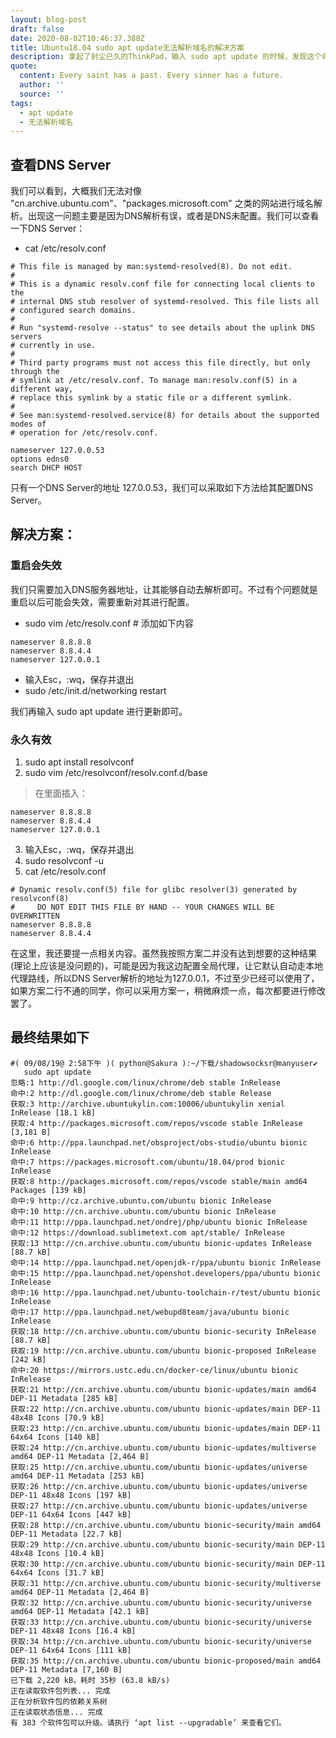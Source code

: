 ```yaml
---
layout: blog-post
draft: false
date: 2020-08-02T10:46:37.388Z
title: Ubuntu18.04 sudo apt update无法解析域名的解决方案
description: 拿起了封尘已久的ThinkPad，输入 sudo apt update 的时候，发现这个命令变得不好使了，主要是提示：无法解析域名等相关错误。
quote:
  content: Every saint has a past. Every sinner has a future.
  author: ''
  source: ''
tags:
  - apt update
  - 无法解析域名
---
```

## 查看DNS Server

我们可以看到，大概我们无法对像
"cn.archive.ubuntu.com"、"packages.microsoft.com"
之类的网站进行域名解析。出现这一问题主要是因为DNS解析有误，或者是DNS未配置。我们可以查看一下DNS Server：

* cat /etc/resolv.conf

```
# This file is managed by man:systemd-resolved(8). Do not edit.
#
# This is a dynamic resolv.conf file for connecting local clients to the
# internal DNS stub resolver of systemd-resolved. This file lists all
# configured search domains.
#
# Run "systemd-resolve --status" to see details about the uplink DNS servers
# currently in use.
#
# Third party programs must not access this file directly, but only through the
# symlink at /etc/resolv.conf. To manage man:resolv.conf(5) in a different way,
# replace this symlink by a static file or a different symlink.
#
# See man:systemd-resolved.service(8) for details about the supported modes of
# operation for /etc/resolv.conf.

nameserver 127.0.0.53
options edns0
search DHCP HOST
```

只有一个DNS Server的地址 127.0.0.53，我们可以采取如下方法给其配置DNS Server。

## 解决方案：

### 重启会失效

我们只需要加入DNS服务器地址，让其能够自动去解析即可。不过有个问题就是重启以后可能会失效，需要重新对其进行配置。

* sudo vim /etc/resolv.conf # 添加如下内容

```
nameserver 8.8.8.8
nameserver 8.8.4.4
nameserver 127.0.0.1
```

* 输入Esc，:wq，保存并退出
* sudo /etc/init.d/networking restart

我们再输入 sudo apt update 进行更新即可。

### 永久有效

1. sudo apt install resolvconf
2. sudo vim /etc/resolvconf/resolv.conf.d/base

> 在里面插入：

```
nameserver 8.8.8.8
nameserver 8.8.4.4
nameserver 127.0.0.1
```

3. 输入Esc，:wq，保存并退出
4. sudo resolvconf -u
5. cat /etc/resolv.conf

```
# Dynamic resolv.conf(5) file for glibc resolver(3) generated by resolvconf(8)
#     DO NOT EDIT THIS FILE BY HAND -- YOUR CHANGES WILL BE OVERWRITTEN
nameserver 8.8.8.8
nameserver 8.8.4.4
```

在这里，我还要提一点相关内容。虽然我按照方案二并没有达到想要的这种结果(理论上应该是没问题的)，可能是因为我这边配置全局代理，让它默认自动走本地代理路线，所以DNS Server解析的地址为127.0.0.1，不过至少已经可以使用了，如果方案二行不通的同学，你可以采用方案一，稍微麻烦一点，每次都要进行修改罢了。
## 最终结果如下

```
#( 09/08/19@ 2:58下午 )( python@Sakura ):~/下载/shadowsocksr@manyuser✔
   sudo apt update                    
忽略:1 http://dl.google.com/linux/chrome/deb stable InRelease
命中:2 http://dl.google.com/linux/chrome/deb stable Release                        
获取:3 http://archive.ubuntukylin.com:10006/ubuntukylin xenial InRelease [18.1 kB] 
获取:4 http://packages.microsoft.com/repos/vscode stable InRelease [3,181 B]       
命中:6 http://ppa.launchpad.net/obsproject/obs-studio/ubuntu bionic InRelease      
命中:7 https://packages.microsoft.com/ubuntu/18.04/prod bionic InRelease           
获取:8 http://packages.microsoft.com/repos/vscode stable/main amd64 Packages [139 kB]
命中:9 http://cz.archive.ubuntu.com/ubuntu bionic InRelease                        
命中:10 http://cn.archive.ubuntu.com/ubuntu bionic InRelease                       
命中:11 http://ppa.launchpad.net/ondrej/php/ubuntu bionic InRelease                
命中:12 https://download.sublimetext.com apt/stable/ InRelease                     
获取:13 http://cn.archive.ubuntu.com/ubuntu bionic-updates InRelease [88.7 kB]     
命中:14 http://ppa.launchpad.net/openjdk-r/ppa/ubuntu bionic InRelease             
命中:15 http://ppa.launchpad.net/openshot.developers/ppa/ubuntu bionic InRelease   
命中:16 http://ppa.launchpad.net/ubuntu-toolchain-r/test/ubuntu bionic InRelease   
命中:17 http://ppa.launchpad.net/webupd8team/java/ubuntu bionic InRelease          
获取:18 http://cn.archive.ubuntu.com/ubuntu bionic-security InRelease [88.7 kB]    
获取:19 http://cn.archive.ubuntu.com/ubuntu bionic-proposed InRelease [242 kB]     
命中:20 https://mirrors.ustc.edu.cn/docker-ce/linux/ubuntu bionic InRelease        
获取:21 http://cn.archive.ubuntu.com/ubuntu bionic-updates/main amd64 DEP-11 Metadata [285 kB]
获取:22 http://cn.archive.ubuntu.com/ubuntu bionic-updates/main DEP-11 48x48 Icons [70.9 kB]
获取:23 http://cn.archive.ubuntu.com/ubuntu bionic-updates/main DEP-11 64x64 Icons [140 kB]
获取:24 http://cn.archive.ubuntu.com/ubuntu bionic-updates/multiverse amd64 DEP-11 Metadata [2,464 B]
获取:25 http://cn.archive.ubuntu.com/ubuntu bionic-updates/universe amd64 DEP-11 Metadata [253 kB]
获取:26 http://cn.archive.ubuntu.com/ubuntu bionic-updates/universe DEP-11 48x48 Icons [197 kB]
获取:27 http://cn.archive.ubuntu.com/ubuntu bionic-updates/universe DEP-11 64x64 Icons [447 kB]
获取:28 http://cn.archive.ubuntu.com/ubuntu bionic-security/main amd64 DEP-11 Metadata [22.7 kB]
获取:29 http://cn.archive.ubuntu.com/ubuntu bionic-security/main DEP-11 48x48 Icons [10.4 kB]
获取:30 http://cn.archive.ubuntu.com/ubuntu bionic-security/main DEP-11 64x64 Icons [31.7 kB]
获取:31 http://cn.archive.ubuntu.com/ubuntu bionic-security/multiverse amd64 DEP-11 Metadata [2,464 B]
获取:32 http://cn.archive.ubuntu.com/ubuntu bionic-security/universe amd64 DEP-11 Metadata [42.1 kB]
获取:33 http://cn.archive.ubuntu.com/ubuntu bionic-security/universe DEP-11 48x48 Icons [16.4 kB]
获取:34 http://cn.archive.ubuntu.com/ubuntu bionic-security/universe DEP-11 64x64 Icons [111 kB]
获取:35 http://cn.archive.ubuntu.com/ubuntu bionic-proposed/main amd64 DEP-11 Metadata [7,160 B]
已下载 2,220 kB，耗时 35秒 (63.8 kB/s)                                             
正在读取软件包列表... 完成
正在分析软件包的依赖关系树       
正在读取状态信息... 完成       
有 383 个软件包可以升级。请执行 ‘apt list --upgradable’ 来查看它们。
```

